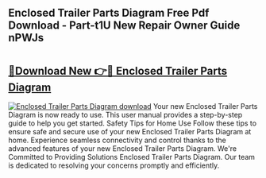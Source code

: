 ## Enclosed Trailer Parts Diagram Free Pdf Download - Part-t1U New Repair Owner Guide nPWJs

# <h2><a href="http://dfpq6e1.blite.top/?on=Enclosed+Trailer+Parts+Diagram">🔗Download New 👉🔴 Enclosed Trailer Parts Diagram</a></h2>

[![Enclosed Trailer Parts Diagram download](https://i.imgur.com/lujVjoI.png)](http://dfpq6e1.blite.top/?on=Enclosed+Trailer+Parts+Diagram)
Your new Enclosed Trailer Parts Diagram is now ready to use. This user manual provides a step-by-step guide to help you get started. Safety Tips for Home Use Follow these tips to ensure safe and secure use of your new Enclosed Trailer Parts Diagram at home. Experience seamless connectivity and control thanks to the advanced features of your new Enclosed Trailer Parts Diagram. We're Committed to Providing Solutions Enclosed Trailer Parts Diagram. Our team is dedicated to resolving your concerns promptly and efficiently.
